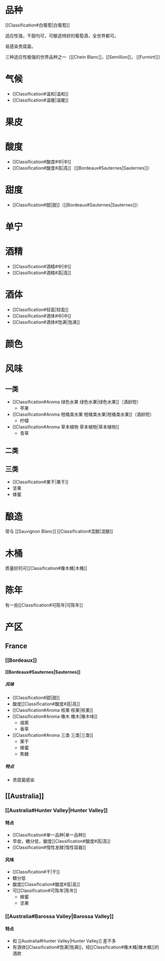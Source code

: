 # 品种

[[Classification#白葡萄|白葡萄]]

适应性强，干甜均可，可酿造特好的葡萄酒，全世界都可。

易感染贵腐菌。

三种适应性极强的世界品种之一（[[Chein Blanc]]，[[Semillion]]， [[Furmint]]）

# 气候

- [[Classification#温和|温和]]
- [[Classification#温暖|温暖]]

# 果皮



# 酸度

- [[Classification#酸度#中|中]]
- [[Classification#酸度#高|高]]（[[Bordeaux#Sauternes|Sauternes]]）

# 甜度

- [[Classification#甜|甜]]（[[Bordeaux#Sauternes|Sauternes]]）

# 单宁



# 酒精

- [[Classification#酒精#中|中]]
- [[Classification#酒精#高|高]]

# 酒体

- [[Classification#轻盈|轻盈]]
- [[Classification#酒体#中|中]]
- [[Classification#酒体#饱满|饱满]]

# 颜色



# 风味

## 一类

- [[Classification#Aroma 绿色水果 绿色水果|绿色水果]]（酒龄短）
	- 苹果
- [[Classification#Aroma 柑橘类水果 柑橘类水果|柑橘类水果]]（酒龄短）
	- 柠檬
- [[Classification#Aroma 草本植物 草本植物|草本植物]]
	- 青草

## 二类



## 三类

- [[Classification#果干|果干]]
- 坚果
- 蜂蜜

# 酿造

常与 [[Sauvignon Blanc]] [[Classification#混酿|混酿]]

# 木桶

质量好的可[[Classification#橡木桶|木桶]]

# 陈年

有一些[[Classification#可陈年|可陈年]]

# 产区

## France

### [[Bordeaux]]

#### [[Bordeaux#Sauternes|Sauternes]]

##### 风味

- [[Classification#甜|甜]]
- 酸度[[Classification#酸度#高|高]]
- [[Classification#Aroma 核果 核果|核果]]
- [[Classification#Aroma 橡木 橡木|橡木味]]
	- 烟熏
	- 香草
- [[Classification#Aroma 三类 三类|三类]]
	- 果干
	- 蜂蜜
	- 焦糖

##### 特点

- 贵腐菌感染

## [[Australia]]

### [[Australia#Hunter Valley|Hunter Valley]]

#### 特点

- [[Classification#单一品种|单一品种]]
- 早收，糖分低，酸度[[Classification#酸度#高|高]]
- [[Classification#惰性发酵|惰性容器]]

#### 风味

- [[Classification#干|干]]
- 糖分低
- 酸度[[Classification#酸度#高|高]]
- 可[[Classification#可陈年|陈年]]
	- 蜂蜜
	- 坚果

### [[Australia#Barossa Valley|Barossa Valley]]

#### 特点

- 和 [[Australia#Hunter Valley|Hunter Valley]] 差不多
- 有酒体[[Classification#饱满|饱满]]，经[[Classification#橡木桶|橡木桶]]的酒款




